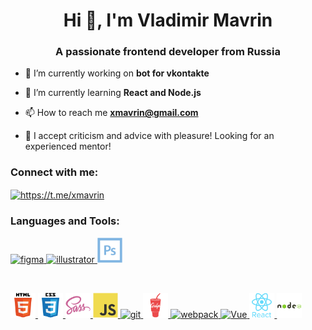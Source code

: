 <h1 align="center">Hi 👋, I'm Vladimir Mavrin</h1>
<h3 align="center">A passionate frontend developer from Russia</h3>

- 🔭 I’m currently working on **bot for vkontakte**

- 🌱 I’m currently learning **React and Node.js**

- 📫 How to reach me **xmavrin@gmail.com**

- 💬 I accept criticism and advice with pleasure! Looking for an experienced mentor!


<h3 align="left">Connect with me:</h3>
<p align="left">
<a href="https://t.me/xmavrin" target="blank"><img align="center" src="https://cdn1.telegram-cdn.org/file/EE40Hj3CXjjekZpPCvif01WUZS_fqwpQo3QImmiLqipOFXtrDgC3bNdf3jcqmYuUX3x_jh8govRD32_1HmcjHZCYSoxnFQL43JhsydlhR4R6JcTdnEV9pMCZC6rf3H6BNhwtRHdlBkT6-boE_xLQGVXEq6uAMHT2AbQilwA666XQaC4zHIbzF-NvbjHO94Lr6QR37XPO32_LMRf0CjaY3oJjXJqDdHREbzmee0I4fVT3krL-83dHNetf9iErbDtKplS3YX33wkvWQceukgFPLWg0HjsMfyfiOBmXY9GCvAcLV7FB9oSvkGO25ecttZ69aeAl4wrB0HtVVl2uMNZ8-g.jpg" alt="https://t.me/xmavrin" height="40" width="40" /></a>
</p>

<h3 align="left">Languages and Tools:</h3>
<p align="left"><a href="https://www.figma.com/" target="_blank" rel="noreferrer"> <img src="https://www.vectorlogo.zone/logos/figma/figma-icon.svg" alt="figma" width="40" height="40"/> </a>
<a href="https://www.adobe.com/in/products/illustrator.html" target="_blank" rel="noreferrer"> <img src="https://www.vectorlogo.zone/logos/adobe_illustrator/adobe_illustrator-icon.svg" alt="illustrator" width="40" height="40"/> </a> 
<a href="https://www.photoshop.com/en" target="_blank" rel="noreferrer"> <img src="https://raw.githubusercontent.com/devicons/devicon/master/icons/photoshop/photoshop-line.svg" alt="photoshop" width="40" height="40"/> </a></p>

<br>

<p align="left">
<a href="https://www.w3.org/html/" target="_blank" rel="noreferrer"> <img src="https://raw.githubusercontent.com/devicons/devicon/master/icons/html5/html5-original-wordmark.svg" alt="html5" width="40" height="40"/> </a> 
<a href="https://www.w3schools.com/css/" target="_blank" rel="noreferrer"> <img src="https://raw.githubusercontent.com/devicons/devicon/master/icons/css3/css3-original-wordmark.svg" alt="css3" width="40" height="40"/> </a> 
<a href="https://sass-lang.com" target="_blank" rel="noreferrer"> <img src="https://raw.githubusercontent.com/devicons/devicon/master/icons/sass/sass-original.svg" alt="sass" width="40" height="40"/> </a> 
<a href="https://developer.mozilla.org/en-US/docs/Web/JavaScript" target="_blank" rel="noreferrer"> <img src="https://raw.githubusercontent.com/devicons/devicon/master/icons/javascript/javascript-original.svg" alt="javascript" width="40" height="40"/> </a> 
<a href="https://git-scm.com/" target="_blank" rel="noreferrer"> <img src="https://www.vectorlogo.zone/logos/git-scm/git-scm-icon.svg" alt="git" width="40" height="40"/> </a> 
<a href="https://gulpjs.com" target="_blank" rel="noreferrer"> <img src="https://raw.githubusercontent.com/devicons/devicon/master/icons/gulp/gulp-plain.svg" alt="gulp" width="40" height="40"/> </a> 
<a href="https://webpack.js.org" target="_blank" rel="noreferrer"> <img src="https://webpack.js.org/site-logo.1fcab817090e78435061.svg" alt="webpack" width="75" height="34"/> </a> 
<a href="https://vuejs.org/" target="_blank" rel="noreferrer"> <img src="https://camo.githubusercontent.com/c8f91d18976e27123643a926a2588b8d931a0292fd0b6532c3155379e8591629/68747470733a2f2f7675656a732e6f72672f696d616765732f6c6f676f2e706e67" alt="Vue" width="40" height="40"/> </a> 
<a href="https://reactjs.org/" target="_blank" rel="noreferrer"> <img src="https://raw.githubusercontent.com/devicons/devicon/master/icons/react/react-original-wordmark.svg" alt="react" width="40" height="40"/> </a> 
<a href="https://nodejs.org" target="_blank" rel="noreferrer"> <img src="https://raw.githubusercontent.com/devicons/devicon/master/icons/nodejs/nodejs-original-wordmark.svg" alt="nodejs" width="40" height="40"/> </a>
</p>
